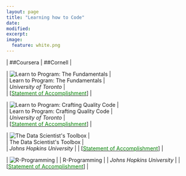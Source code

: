 ```yaml
---
layout: page
title: "Learning how to Code"
date: 
modified:
excerpt:
image:
  feature: white.png
---
```


|  ##Coursera |  ##Cornell |

| ![Learn to Program: The Fundamentals](http://jadeproulx.com/images/learning-code-fundamentals.png) |  
| Learn to Program: The Fundamentals |   
| *University of Toronto* |  
| [[<span style="color:green">Statement of Accomplishment</span>](https://dl.dropboxusercontent.com/u/51364198/Certificate_Learn-to-Program-the-Fundamentals.pdf)] |  

| ![Learn to Program: Crafting Quality Code](http://jadeproulx.com/images/learning-craft-code.png) |  
| Learn to Program: Crafting Quality Code |  
| *University of Toronto* |  
| [[<span style="color:green">Statement of Accomplishment</span>](https://dl.dropboxusercontent.com/u/51364198/Certificate_Crafting-Quality-Code.pdf)] |

| ![The Data Scientist's Toolbox](http://jadeproulx.com/images/data-scientist-toolbox.jpg) |  
| The Data Scientist's Toolbox |  
| *Johns Hopkins University* | 
| [[<span style="color:green">Statement of Accomplishment</span>](https://dl.dropboxusercontent.com/u/51364198/Certificate_Data-scientist-toolbox.pdf)] |

| ![R-Programming](http://jadeproulx.com/images/r-programming.jpg)  | 
| R-Programming  |
| *Johns Hopkins University*  | 
| [[<span style="color:green">Statement of Accomplishment</span>](https://dl.dropboxusercontent.com/u/51364198/Certificate-R-programming.pdf)] |




